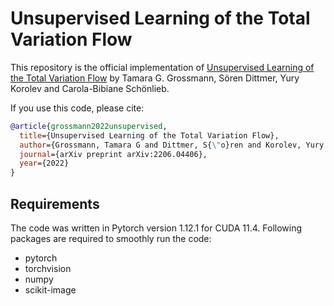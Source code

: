 # Unsupervised Learning of the Total Variation Flow

This repository is the official implementation of [Unsupervised Learning of the Total Variation Flow](https://arxiv.org/abs/2206.04406) by Tamara G. Grossmann, Sören Dittmer, Yury Korolev and Carola-Bibiane Schönlieb. 

If you use this code, please cite:
```bibtex
@article{grossmann2022unsupervised,
  title={Unsupervised Learning of the Total Variation Flow},
  author={Grossmann, Tamara G and Dittmer, S{\"o}ren and Korolev, Yury and Sch{\"o}nlieb, Carola-Bibiane},
  journal={arXiv preprint arXiv:2206.04406},
  year={2022}
}
```

## Requirements
The code was written in Pytorch version 1.12.1 for CUDA 11.4. Following packages are required to smoothly run the code:
- pytorch
- torchvision
- numpy
- scikit-image
